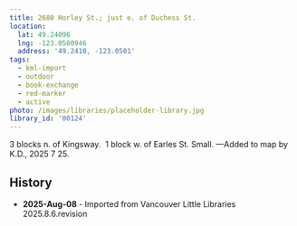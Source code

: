 ```yaml
---
title: 2680 Horley St.; just e. of Duchess St.
location:
  lat: 49.24096
  lng: -123.0500946
  address: '49.2410, -123.0501'
tags:
  - kml-import
  - outdoor
  - book-exchange
  - red-marker
  - active
photo: /images/libraries/placeholder-library.jpg
library_id: '00124'
---
```

3 blocks n. of Kingsway.  1 block w. of Earles St.
Small.
—Added to map by K.D., 2025 7 25.

## History
- **2025-Aug-08** - Imported from Vancouver Little Libraries 2025.8.6.revision
